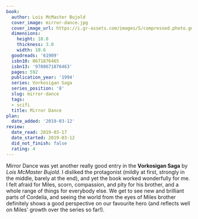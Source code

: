 ```yaml
---
book:
  author: Lois McMaster Bujold
  cover_image: mirror-dance.jpg
  cover_image_url: https://i.gr-assets.com/images/S/compressed.photo.goodreads.com/books/1297831387l/61909._SY160_.jpg
  dimensions:
    height: 18.0
    thickness: 3.0
    width: 10.6
  goodreads: '61909'
  isbn10: 0671876465
  isbn13: '9780671876463'
  pages: 592
  publication_year: '1994'
  series: Vorkosigan Saga
  series_position: '8'
  slug: mirror-dance
  tags:
  - scifi
  title: Mirror Dance
plan:
  date_added: '2019-03-12'
review:
  date_read: 2019-03-17
  date_started: 2019-03-12
  did_not_finish: false
  rating: 4
---
```


Mirror Dance was yet another really good entry in the **Vorkosigan Saga** by *Lois McMaster Bujold*. I disliked the protagonist (mildly at first, strongly in the middle, barely at the end), and yet the book worked wonderfully for me. I felt afraid for Miles, scorn, compassion, and pity for his brother, and a whole range of things for everybody else. We get to see new and brilliant parts of Cordelia, and seeing the world from the eyes of Miles brother definitely shows a good perspective on our favourite hero (and reflects well on Miles' growth over the series so far!).
